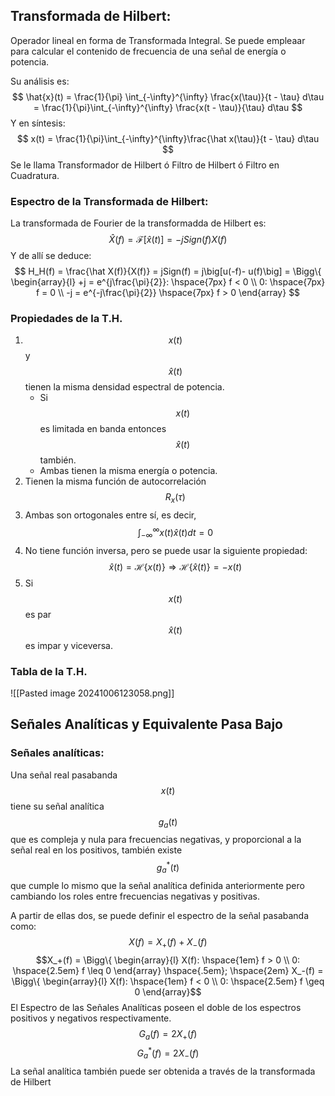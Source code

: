 ## Transformada de Hilbert:
Operador lineal en forma de Transformada Integral. Se puede empleaar para calcular el contenido de frecuencia de una señal de energía o potencia.

Su análisis es:
$$
\hat{x}(t) = \frac{1}{\pi} \int_{-\infty}^{\infty} \frac{x(\tau)}{t - \tau} d\tau = \frac{1}{\pi}\int_{-\infty}^{\infty}  \frac{x(t - \tau)}{\tau} d\tau
$$
Y en síntesis:
$$
x(t) = \frac{1}{\pi}\int_{-\infty}^{\infty}\frac{\hat x(\tau)}{t - \tau} d\tau
$$
Se le llama Transformador de Hilbert ó Filtro de Hilbert ó Filtro en Cuadratura.

### Espectro de la Transformada de Hilbert:

La transformada de Fourier de la transformadda de Hilbert es:
$$
\hat X(f) = \mathcal{F}[\hat x(t)] = -jSign(f) X(f)
$$
Y de allí se deduce:
$$
H_H(f) = \frac{\hat X(f)}{X(f)} = jSign(f) = j\big[u(-f)- u(f)\big] = \Bigg\{ \begin{array}{l} +j = e^{j\frac{\pi}{2}}: \hspace{7px} f < 0 \\ 0: \hspace{7px} f = 0 \\ -j = e^{-j\frac{\pi}{2}} \hspace{7px} f > 0   \end{array}
$$

### Propiedades de la T.H.

1.  $$x(t)$$ y $$\hat x(t)$$ tienen la misma densidad espectral de potencia.
	-  Si $$x(t)$$ es limitada en banda entonces $$\hat x(t)$$ también.
	- Ambas tienen la misma energía o potencia.
2. Tienen la misma función de autocorrelación $$R_x(\tau)$$
3. Ambas son ortogonales entre sí, es decir, $$\int_{-\infty}^{\infty} x(t) \hat x(t) dt = 0 $$
4. No tiene función inversa, pero se puede usar la siguiente propiedad: $$\hat x(t) = \mathcal{H}\{x(t)\} \Rightarrow \mathcal{H}\{\hat x(t)\} = -x(t)$$
5. Si $$x(t)$$ es par $$\hat x(t)$$ es impar y viceversa.

### Tabla de la T.H.

![[Pasted image 20241006123058.png]]

## Señales Analíticas y Equivalente Pasa Bajo

### Señales analíticas:

Una señal real pasabanda $$x(t)$$ tiene su señal analítica $$g_a(t)$$ que es compleja y nula para frecuencias negativas, y proporcional a la señal real en los positivos, también existe $$g_a^*(t)$$ que cumple lo mismo que la señal analítica definida anteriormente pero cambiando los roles entre frecuencias negativas y positivas.

A partir de ellas dos, se puede definir el espectro de la señal pasabanda como: $$X(f) = X_+(f) +X_-(f)$$ $$X_+(f) = \Bigg\{ \begin{array}{l} X(f): \hspace{1em} f > 0 \\ 0: \hspace{2.5em} f \leq 0 \end{array} \hspace{.5em}; \hspace{2em} X_-(f) = \Bigg\{ \begin{array}{l} X(f): \hspace{1em} f < 0 \\ 0: \hspace{2.5em} f \geq 0 \end{array}$$
El Espectro de las Señales Analíticas poseen el doble de los espectros positivos y negativos respectivamente.
$$G_a(f) = 2X_+(f)$$ $$G_a^*(f) = 2X_-(f)$$
La señal analítica también puede ser obtenida a través de la transformada de Hilbert
